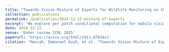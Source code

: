 ```yaml
---
title: "Towards Vision Mixture of Experts for Wildlife Monitoring on the Edge."
collection: publications
permalink: /publication/2024-12-12-mixture-of-experts
excerpt: 'We explore per patch conditional computation for mobile vision transformers (vision only case), that will eventually be used for single-tower multimodal edge models.'
date: 2024-12-12
venue: 'Under review ICML 2025'
paperurl: 'https://arxiv.org/html/2411.07834v1'
citation: 'Mensah, Emmanuel Azuh, et al. "Towards Vision Mixture of Experts for Wildlife Monitoring on the Edge." arXiv preprint arXiv:2411.07834 (2024).'
---
```


